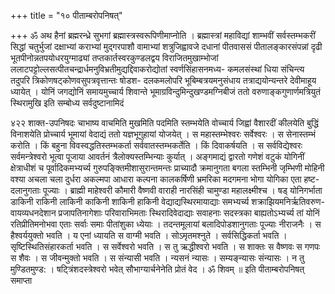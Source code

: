 +++
title = "१० पीताम्बरोपनिषत्"

+++
ॐ अथ हैनां ब्रह्मरन्ध्रे सुभगां ब्रह्मास्त्रस्वरूपिणीमाप्नोति । ब्रह्मास्त्रां महाविद्यां शाम्भवीं सर्वस्तम्भकरीं सिद्धां चतुर्भुजां दक्षाभ्यां कराभ्यां मुद्गरपाशौ वामाभ्यां शत्रुजिह्वावजे दधानां पीतवाससं पीतालङ्कारसंपन्नां दृढी भूतपीनोन्नतपयोधरयुग्माढ्यां तप्तकार्तस्वरकुण्डलद्वय विराजितमुखाम्भोजां ललाटपट्टोल्लसत्पीतचन्द्रार्धमनुविभ्रतीमुद्यद्दिवाकरोद्योतां स्वर्णसिंहासनमध्य- कमलसंस्थां धिया संचिन्त्य तदुपरि त्रिकोणषट्कोणवसुपत्रवृत्तान्तः षोडश- दलकमलोपरि भूबिम्बत्रयमनुसंधाय तत्राद्ययोन्यन्तरे देवीमाहूय ध्यायेत् । योनिं जगद्योनिं समायमुच्चार्य शिवान्ते भूमाग्रविन्दुमिन्दुखण्डमग्निबीजं ततो वरुणाङ्कगुणार्णमत्रियुतं स्थिरामुखि इति सम्बोध्य सर्वदुष्टानामिदं 
 
४२२ 
शाक्त-उपनिषदः 
चाभाष्य वाचमिति मुखमिति पदमिति स्तम्भयेति वोच्चार्य जिह्वां वैशारदीं कीलयेति बुद्धिं विनाशयेति प्रोच्चार्य भूमायां वेदाद्यं ततो यज्ञभूगुहायां योजयेत् । स महास्तम्भेश्वरः सर्वेश्वरः । स सेनास्तम्भं करोति । किं बहुना विवस्वद्धतिस्तम्भकर्ता सर्ववातस्तम्भकर्तेति । किं दिवाकर्षयति । स सर्वविद्येश्वरः सर्वमन्त्रेश्वरो भूत्वा पूजाया आवर्तनं त्रैलोक्यस्तम्भिन्याः कुर्यात् । अङ्गमाद्यं द्वारतो गणेशं वटुकं योगिनीं क्षेत्राधीशं च पूर्वादिकमभ्यर्च्य गुरुपङ्क्तिमीशासुरान्तमन्तः प्राच्यादौ क्रमानुगता बगला स्तम्भिनी जृम्भिणी मोहिनी वश्या अचला चला दुर्धरा अकल्मपा आधारा कल्पना कालकर्षिणी भ्रमरिका मदगमना भोगा योगिका एता हष्ट- दलानुगताः पूज्याः । ब्राह्मी माहेश्वरी कौमारी वैष्णवी वाराही नारसिंही चामुण्डा महालक्ष्मीश्च । षड् योनिगर्भाता डाकिनी राकिनी लाकिनी काकिनी शाकिनी हाकिनी वेद्याद्यस्थिरमायाद्याः समभ्यर्च्य शक्राझियमनिर्ऋतिवरुण- वायव्यधनदेशान प्रजापतिनागेशाः परिवाराभिमताः स्थिरादिवेदाद्याः सवाहनाः सदस्त्रका बाह्यतोऽभ्यर्च्य तां योनिं रतिप्रीतिमनोभवा एताः सर्वाः समाः पीतांशुका ध्येयाः । तदन्तमूलायां बलादिपोडशानुगताः पूज्याः नीराजनैः । स हैश्वर्ययुक्तो भवति । य एनां ध्यायति स वाग्मी भवति । सोऽमृतमश्नुते । सर्वसिद्धिकर्ता भवति । सृष्टिस्थितिसंहारकर्ता भवति । स सर्वेश्वरो भवति । स तु ऋद्धीश्वरो भवति । स शाक्तः स वैष्णवः स गणपः स शैवः । स जीवन्मुक्तो भवति । स संन्यासी भवति । न्यसनं न्यासः । सम्यङ्न्यासः संन्यासः । न तु मुण्डितमुण्ड: । षट्त्रिंशदस्त्रेश्वरो भवेत् सौभाग्यार्चनेनेति प्रोतं वेद । ॐ शिवम् ॥ 
इति पीताम्बरोपनिषत् समाप्ता 
 